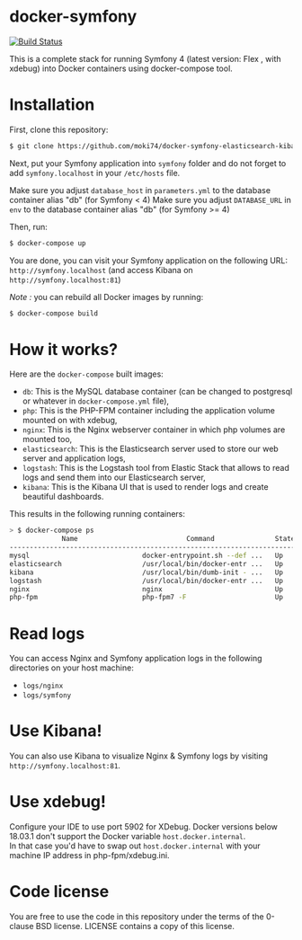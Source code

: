 # docker-symfony

[![Build Status](https://secure.travis-ci.org/eko/docker-symfony.png?branch=master)](http://travis-ci.org/eko/docker-symfony)

This is a complete stack for running Symfony 4 (latest version: Flex , with xdebug) into Docker containers using docker-compose tool.

# Installation

First, clone this repository:

```bash
$ git clone https://github.com/moki74/docker-symfony-elasticsearch-kibana.git
```

Next, put your Symfony application into `symfony` folder and do not forget to add `symfony.localhost` in your `/etc/hosts` file.

Make sure you adjust `database_host` in `parameters.yml` to the database container alias "db" (for Symfony < 4)
Make sure you adjust `DATABASE_URL` in `env` to the database container alias "db" (for Symfony >= 4)

Then, run:

```bash
$ docker-compose up
```

You are done, you can visit your Symfony application on the following URL: `http://symfony.localhost` (and access Kibana on `http://symfony.localhost:81`)

_Note :_ you can rebuild all Docker images by running:

```bash
$ docker-compose build
```

# How it works?

Here are the `docker-compose` built images:

- `db`: This is the MySQL database container (can be changed to postgresql or whatever in `docker-compose.yml` file),
- `php`: This is the PHP-FPM container including the application volume mounted on with xdebug,
- `nginx`: This is the Nginx webserver container in which php volumes are mounted too,
- `elasticsearch`: This is the Elasticsearch server used to store our web server and application logs,
- `logstash`: This is the Logstash tool from Elastic Stack that allows to read logs and send them into our Elasticsearch server,
- `kibana`: This is the Kibana UI that is used to render logs and create beautiful dashboards.

This results in the following running containers:

```bash
> $ docker-compose ps
             Name                           Command               State                 Ports
-----------------------------------------------------------------------------------------------------------
mysql                            docker-entrypoint.sh --def ...   Up      0.0.0.0:3306->3306/tcp, 33060/tcp
elasticsearch                    /usr/local/bin/docker-entr ...   Up      0.0.0.0:9200->9200/tcp, 9300/tcp
kibana                           /usr/local/bin/dumb-init - ...   Up      0.0.0.0:81->5601/tcp
logstash                         /usr/local/bin/docker-entr ...   Up      5044/tcp, 9600/tcp
nginx                            nginx                            Up      443/tcp, 0.0.0.0:80->80/tcp
php-fpm                          php-fpm7 -F                      Up      0.0.0.0:9000->9001/tcp
```

# Read logs

You can access Nginx and Symfony application logs in the following directories on your host machine:

- `logs/nginx`
- `logs/symfony`

# Use Kibana!

You can also use Kibana to visualize Nginx & Symfony logs by visiting `http://symfony.localhost:81`.

# Use xdebug!

Configure your IDE to use port 5902 for XDebug.
Docker versions below 18.03.1 don't support the Docker variable `host.docker.internal`.  
In that case you'd have to swap out `host.docker.internal` with your machine IP address in php-fpm/xdebug.ini.

# Code license

You are free to use the code in this repository under the terms of the 0-clause BSD license. LICENSE contains a copy of this license.
